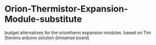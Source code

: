 # Orion-Thermistor-Expansion-Module-substitute
budget alternatives for the oriontherm expansion modules. based on Tim Stevens arduino solution (timsense board)
